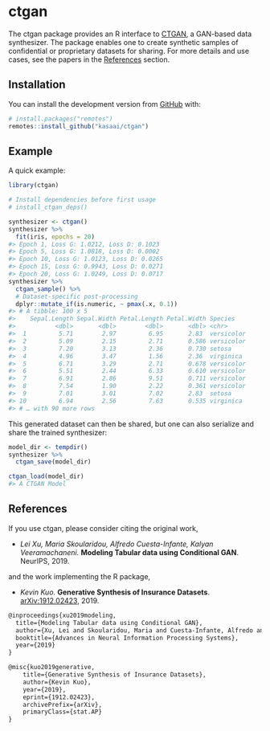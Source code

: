 
<!-- README.md is generated from README.Rmd. Please edit that file -->

# ctgan

<!-- badges: start -->

<!-- badges: end -->

The ctgan package provides an R interface to
[CTGAN](https://github.com/DAI-Lab/CTGAN), a GAN-based data synthesizer.
The package enables one to create synthetic samples of confidential or
proprietary datasets for sharing. For more details and use cases, see
the papers in the [References](#references) section.

## Installation

You can install the development version from
[GitHub](https://github.com/) with:

``` r
# install.packages("remotes")
remotes::install_github("kasaai/ctgan")
```

## Example

A quick example:

``` r
library(ctgan)

# Install dependencies before first usage
# install_ctgan_deps()

synthesizer <- ctgan()
synthesizer %>% 
  fit(iris, epochs = 20)
#> Epoch 1, Loss G: 1.0212, Loss D: 0.1023
#> Epoch 5, Loss G: 1.0818, Loss D: 0.0002
#> Epoch 10, Loss G: 1.0123, Loss D: 0.0265
#> Epoch 15, Loss G: 0.9943, Loss D: 0.0271
#> Epoch 20, Loss G: 1.0249, Loss D: 0.0717
synthesizer %>% 
  ctgan_sample() %>% 
  # Dataset-specific post-processing
  dplyr::mutate_if(is.numeric, ~ pmax(.x, 0.1))
#> # A tibble: 100 x 5
#>    Sepal.Length Sepal.Width Petal.Length Petal.Width Species   
#>           <dbl>       <dbl>        <dbl>       <dbl> <chr>     
#>  1         5.71        2.97         6.95       2.83  versicolor
#>  2         5.09        2.15         2.71       0.586 versicolor
#>  3         7.20        3.13         2.36       0.730 setosa    
#>  4         4.96        3.47         1.56       2.36  virginica 
#>  5         6.71        3.29         2.71       0.678 versicolor
#>  6         5.51        2.44         6.33       0.610 versicolor
#>  7         6.91        2.86         9.51       0.711 versicolor
#>  8         7.54        1.90         2.22       0.361 versicolor
#>  9         7.01        3.01         7.02       2.83  setosa    
#> 10         6.94        2.56         7.63       0.535 virginica 
#> # … with 90 more rows
```

This generated dataset can then be shared, but one can also serialize
and share the trained synthesizer:

``` r
model_dir <- tempdir()
synthesizer %>% 
  ctgan_save(model_dir)

ctgan_load(model_dir)
#> A CTGAN Model
```

## References

If you use ctgan, please consider citing the original work,

  - *Lei Xu, Maria Skoularidou, Alfredo Cuesta-Infante, Kalyan
    Veeramachaneni.* **Modeling Tabular data using Conditional GAN**.
    NeurIPS, 2019.

and the work implementing the R package,

  - *Kevin Kuo.* **Generative Synthesis of Insurance Datasets**.
    [arXiv:1912.02423](https://arxiv.org/abs/1912.02423), 2019.

<!-- end list -->

``` latex
@inproceedings{xu2019modeling,
  title={Modeling Tabular data using Conditional GAN},
  author={Xu, Lei and Skoularidou, Maria and Cuesta-Infante, Alfredo and Veeramachaneni, Kalyan},
  booktitle={Advances in Neural Information Processing Systems},
  year={2019}
}

@misc{kuo2019generative,
    title={Generative Synthesis of Insurance Datasets},
    author={Kevin Kuo},
    year={2019},
    eprint={1912.02423},
    archivePrefix={arXiv},
    primaryClass={stat.AP}
}
```
